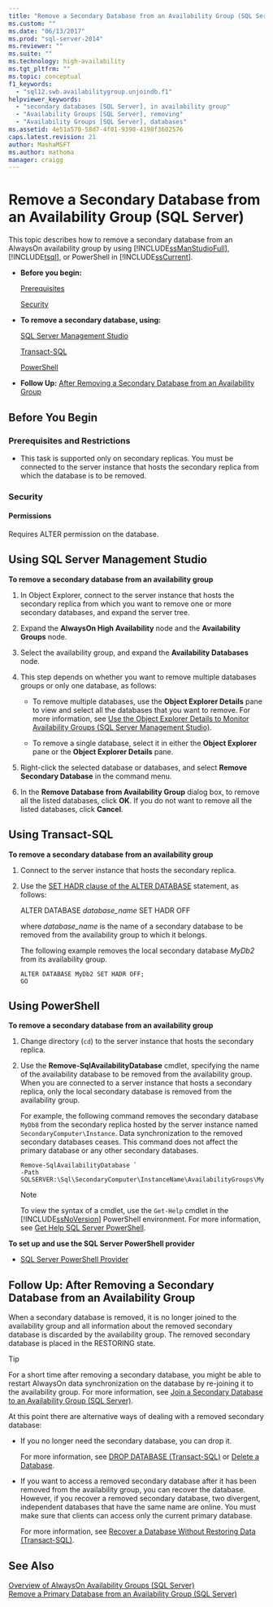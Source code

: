 ```yaml
---
title: "Remove a Secondary Database from an Availability Group (SQL Server) | Microsoft Docs"
ms.custom: ""
ms.date: "06/13/2017"
ms.prod: "sql-server-2014"
ms.reviewer: ""
ms.suite: ""
ms.technology: high-availability
ms.tgt_pltfrm: ""
ms.topic: conceptual
f1_keywords: 
  - "sql12.swb.availabilitygroup.unjoindb.f1"
helpviewer_keywords: 
  - "secondary databases [SQL Server], in availability group"
  - "Availability Groups [SQL Server], removing"
  - "Availability Groups [SQL Server], databases"
ms.assetid: 4e51a570-58d7-4f01-9390-4198f3602576
caps.latest.revision: 21
author: MashaMSFT
ms.author: mathoma
manager: craigg
---
```

# Remove a Secondary Database from an Availability Group (SQL Server)
  This topic describes how to remove a secondary database from an AlwaysOn availability group by using [!INCLUDE[ssManStudioFull](../../../includes/ssmanstudiofull-md.md)], [!INCLUDE[tsql](../../../includes/tsql-md.md)], or PowerShell in [!INCLUDE[ssCurrent](../../../includes/sscurrent-md.md)].  
  
-   **Before you begin:**  
  
     [Prerequisites](#Prerequisites)  
  
     [Security](#Security)  
  
-   **To remove a secondary database, using:**  
  
     [SQL Server Management Studio](#SSMSProcedure)  
  
     [Transact-SQL](#TsqlProcedure)  
  
     [PowerShell](#PowerShellProcedure)  
  
-   **Follow Up:**  [After Removing a Secondary Database from an Availability Group](#FollowUp)  
  
##  <a name="BeforeYouBegin"></a> Before You Begin  
  
###  <a name="Restrictions"></a>   
###  <a name="Prerequisites"></a> Prerequisites and Restrictions  
  
-   This task is supported only on secondary replicas. You must be connected to the server instance that hosts the secondary replica from which the database is to be removed.  
  
###  <a name="Security"></a> Security  
  
####  <a name="Permissions"></a> Permissions  
 Requires ALTER permission on the database.  
  
##  <a name="SSMSProcedure"></a> Using SQL Server Management Studio  
 **To remove a secondary database from an availability group**  
  
1.  In Object Explorer, connect to the server instance that hosts the secondary replica from which you want to remove one or more secondary databases, and expand the server tree.  
  
2.  Expand the **AlwaysOn High Availability** node and the **Availability Groups** node.  
  
3.  Select the availability group, and expand the **Availability Databases** node.  
  
4.  This step depends on whether you want to remove multiple databases groups or only one database, as follows:  
  
    -   To remove multiple databases, use the **Object Explorer Details** pane to view and select all the databases that you want to remove. For more information, see [Use the Object Explorer Details to Monitor Availability Groups &#40;SQL Server Management Studio&#41;](use-object-explorer-details-to-monitor-availability-groups.md).  
  
    -   To remove a single database, select it in either the **Object Explorer** pane or the **Object Explorer Details** pane.  
  
5.  Right-click the selected database or databases, and select **Remove Secondary Database** in the command menu.  
  
6.  In the **Remove Database from Availability Group** dialog box, to remove all the listed databases, click **OK**. If you do not want to remove all the listed databases, click **Cancel**.  
  
##  <a name="TsqlProcedure"></a> Using Transact-SQL  
 **To remove a secondary database from an availability group**  
  
1.  Connect to the server instance that hosts the secondary replica.  
  
2.  Use the [SET HADR clause of the ALTER DATABASE](/sql/t-sql/statements/alter-database-transact-sql-set-hadr) statement, as follows:  
  
     ALTER DATABASE *database_name* SET HADR OFF  
  
     where *database_name* is the name of a secondary database to be removed from the availability group to which it belongs.  
  
     The following example removes the local secondary database *MyDb2* from its availability group.  
  
    ```  
    ALTER DATABASE MyDb2 SET HADR OFF;  
    GO  
    ```  
  
##  <a name="PowerShellProcedure"></a> Using PowerShell  
 **To remove a secondary database from an availability group**  
  
1.  Change directory (`cd`) to the server instance that hosts the secondary replica.  
  
2.  Use the **Remove-SqlAvailabilityDatabase** cmdlet, specifying the name of the availability database to be removed from the availability group. When you are connected to a server instance that hosts a secondary replica, only the local secondary database is removed from the availability group.  
  
     For example, the following command removes the secondary database `MyDb8` from the secondary replica hosted by the server instance named `SecondaryComputer\Instance`. Data synchronization to the removed secondary databases ceases. This command does not affect the primary database or any other secondary databases.  
  
    ```  
    Remove-SqlAvailabilityDatabase `  
    -Path SQLSERVER:\Sql\SecondaryComputer\InstanceName\AvailabilityGroups\MyAg\Databases\MyDb8  
    ```  
  
    > [!NOTE]  
    >  To view the syntax of a cmdlet, use the `Get-Help` cmdlet in the [!INCLUDE[ssNoVersion](../../../includes/ssnoversion-md.md)] PowerShell environment. For more information, see [Get Help SQL Server PowerShell](../../../powershell/sql-server-powershell.md).  
  
 **To set up and use the SQL Server PowerShell provider**  
  
-   [SQL Server PowerShell Provider](../../../powershell/sql-server-powershell-provider.md)  
  
##  <a name="FollowUp"></a> Follow Up: After Removing a Secondary Database from an Availability Group  
 When a secondary database is removed, it is no longer joined to the availability group and all information about the removed secondary database is discarded by the availability group. The removed secondary database is placed in the RESTORING state.  
  
> [!TIP]  
>  For a short time after removing a secondary database, you might be able to restart AlwaysOn data synchronization on the database by re-joining it to the availability group. For more information, see [Join a Secondary Database to an Availability Group &#40;SQL Server&#41;](join-a-secondary-database-to-an-availability-group-sql-server.md).  
  
 At this point there are alternative ways of dealing with a removed secondary database:  
  
-   If you no longer need the secondary database, you can drop it.  
  
     For more information, see [DROP DATABASE &#40;Transact-SQL&#41;](/sql/t-sql/statements/drop-database-audit-specification-transact-sql) or [Delete a Database](../../../relational-databases/databases/delete-a-database.md).  
  
-   If you want to access a removed secondary database after it has been removed from the availability group, you can recover the database. However, if you recover a removed secondary database, two divergent, independent databases that have the same name are online. You must make sure that clients can access only the current primary database.  
  
     For more information, see [Recover a Database Without Restoring Data &#40;Transact-SQL&#41;](../../../relational-databases/backup-restore/recover-a-database-without-restoring-data-transact-sql.md).  
  
## See Also  
 [Overview of AlwaysOn Availability Groups &#40;SQL Server&#41;](overview-of-always-on-availability-groups-sql-server.md)   
 [Remove a Primary Database from an Availability Group &#40;SQL Server&#41;](remove-a-primary-database-from-an-availability-group-sql-server.md)  
  
  
